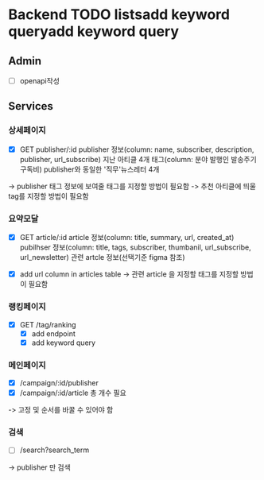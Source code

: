 # Backend TODO listsadd keyword queryadd keyword query

## Admin
- [ ] openapi작성

## Services

### 상세페이지
- [X] GET publisher/:id
publisher 정보(column: name, subscriber, description, publisher, url_subscribe)
지난 아티클 4개
태그(column: 분야 발행인  발송주기  구독비)
publisher와 동일한 '직무'뉴스레터 4개

-> publisher 태그 정보에 보여줄 태그를 지정할 방법이 필요함
-> 추천 아티클에 띄울 tag를 지정할 방법이 필요함

### 요약모달
- [X] GET article/:id
article 정보(column: title, summary, url, created_at)
pubilhser 정보(column: title, tags, subscriber, thumbanil, url_subscribe, url_newsletter)
관련 artcle 정보(선택기준 figma 참조)

- [X]  add url column in articles table
-> 관련 article 을 지정할 태그를 지정할 방법이 필요함

### 랭킹페이지
- [X] GET /tag/ranking
    - [X] add endpoint
    - [X] add keyword query

### 메인페이지
- [X] /campaign/:id/publisher
- [X] /campaign/:id/article
총 개수 필요

-> 고정 및 순서를 바꿀 수 있어야 함


### 검색
- [ ] /search?search_term

-> publisher  만 검색

